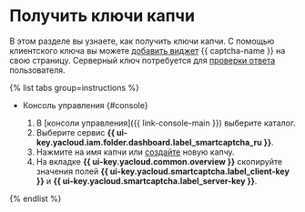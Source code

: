 # Получить ключи капчи 


В этом разделе вы узнаете, как получить ключи капчи. С помощью клиентского ключа вы можете [добавить виджет](../quickstart.md#add-widget) {{ captcha-name }} на свою страницу. Серверный ключ потребуется для [проверки ответа](../quickstart.md#check-answer) пользователя.

{% list tabs group=instructions %}

- Консоль управления {#console}

    1. В [консоли управления]({{ link-console-main }}) выберите каталог.
    1. Выберите сервис **{{ ui-key.yacloud.iam.folder.dashboard.label_smartcaptcha_ru }}**.
    1. Нажмите на имя капчи или [создайте](../quickstart.md#creat-captcha) новую капчу.
    1. На вкладке **{{ ui-key.yacloud.common.overview }}** скопируйте значения полей **{{ ui-key.yacloud.smartcaptcha.label_client-key }}** и **{{ ui-key.yacloud.smartcaptcha.label_server-key }}**.

{% endlist %}
